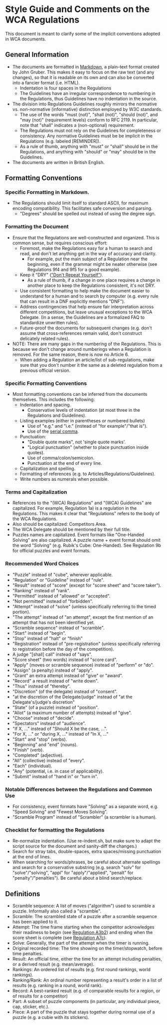 # Style Guide and Comments on the WCA Regulations

This document is meant to clarify some of the implicit conventions adopted in WCA documents.

## General Information

- The documents are formatted in [Markdown](http://daringfireball.net/projects/markdown/), a plain-text format created by John Gruber. This makes it easy to focus on the raw text (and any changes), so that it is readable on its own and can also be converted into a fancier format (i.e. HTML).
  - Indentation is four spaces in the Regulations
  - The Guidelines have an irregular correspondence to numbering in the Regulations, thus Guidelines have no indentation in the source.
- The division into Regulations Guidelines roughly mirrors the normative vs. non-normative (informative) distinction employed by W3C standards.
  - The use of the words "must (not)", "shall (not)", "should (not)", and "may (not)" (requirement levels) conform to RFC 2119. In particular, note that "shall" indicates a (non-optional) requirement.
  - The Regulations must not rely on the Guidelines for completeness or consistency. Any normative Guidelines must be be implicit in the Regulations (e.g. labeled [REMINDER]).
  - As a rule of thumb, anything with "must" or "shall" should be in the Regulations, and anything with "should" or "may" should be in the Guidelines.
- The documents are written in British English.


## Formatting Conventions

### Specific Formatting in Markdown.

- The Regulations should limit itself to standard ASCII, for maximum encoding compatibility. This facilitates safe conversion and parsing.
    - "Degrees" should be spelled out instead of using the degree sign.

### Formatting the Document

- Ensure that the Regulations are well-constructed and organized. This is common sense, but requires conscious effort:
  - Foremost, make the Regulations easy for a human to search and read, and don't let anything get in the way of accuracy and clarity.
    - For example, put the main subject of a Regulation near the beginning, even if the grammar might be neater otherwise (see Regulations 9f4 and 9f5 for a good example).
  - Keep it "DRY" (["Don't Repeat Yourself"](https://en.wikipedia.org/wiki/Don%27t_repeat_yourself)).
    - As a rule of thumb, if a change in one place requires a change in another place to keep the Regulations consistent, it's not DRY.
  - Use consistent formatting to help make the document easier to understand for a human and to search by computer (e.g. every rule that can result in a DNF explicitly mentions "DNF").
  - Address contingencies that help ensure fair interpretation across different competitions, but leave unusual exceptions to the WCA Delegate. (In a sense, the Guidelines are a formalized FAQ to standardize unwritten rules).
  - Future-proof the documents for subsequent changes (e.g. don't assume that cross-references remain valid, don't construct delicately related rules).
- NOTE: There are many gaps in the numbering of the Regulations. This is because we don't change around numberings when a Regulation is removed. For the same reason, there is now no Article 6.
  - When adding a Regulation an article/list of sub-regulations, make sure that you don't number it the same as a deleted regulation from a previous official version.

### Specific Formatting Conventions

- Most formatting conventions can be inferred from the documents themselves. This includes the following:
  - Indentation and spacing.
    - Conservative levels of indentation (at most three in the Regulations and Guidelines).
  - Listing examples (either in parentheses or numbered bullets)
    - Use of "e.g." and "i.e." (instead of "for example"/"that is").
    - Use of the [serial comma](https://en.wikipedia.org/wiki/Serial_comma).
  - Punctuation:
    - "Double quote marks", not 'single quote marks'.
    - "Logical punctuation" (whether to place punctuation inside quotes).
    - Use of comma/colon/semicolon.
    - Punctuation at the end of every line.
  - Capitalization and spelling.
  - Formatting of references (e.g. to Articles/Regulations/Guidelines).
  - Write numbers as numerals when possible.


### Terms and Capitalization

- References to the "(WCA) Regulations" and "(WCA) Guidelines" are capitalized. For example, Regulation 1a) is a regulation in the Regulations. This makes it clear that "Regulations" refers to the body of the WCA Regulations.
- Also should be capitalized: Competitors Area.
- The WCA Delegate should be mentioned by their full title.
- Puzzles names are capitalized. Event formats like "One-Handed Solving" are also capitalized. A puzzle name + event format should omit the word "Solving" (e.g. Rubik's Cube: One-Handed). See Regulation 9b for official puzzles and event formats.

### Recommended Word Choices

- "Puzzle" instead of "cube", wherever applicable.
- "Regulation" or "Guideline" instead of "rule".
- "Result" instead of "score" (except for "score sheet" and "score taker").
- "Ranking" instead of "rank".
- "Permitted" instead of "allowed" or "accepted".
- "Not permitted" instead of "forbidden".
- "Attempt" instead of "solve" (unless specifically referring to the timed portion).
- "The attempt" instead of "an attempt", except the first mention of an attempt that has not been identified yet.
- "Scramble sequence" instead of "scramble".
- "Start" instead of "begin".
- "Stop" instead of "halt" or "finish"
- "Registration" instead of "pre-registration" (unless specifically referring to registration before the day of the competition).
- A judge "[shall] call" instead of "says".
- "Score sheet" (two words) instead of "score card".
- "Apply" (moves or scramble sequence) instead of "perform" or "do".
- "Assign" (a penalty) instead of "apply".
- "Grant" an extra attempt instead of "give" or "award".
- "Record" a result instead of "write down".
- "Thus" instead of "thereby".
- "Discretion" (of the delegate) instead of "consent".
- "at the discretion of the Delegate/judge" instead of "at the Delegate's/judge's discretion"
- "State" (of a puzzle) instead of "position".
- "Allot" (a maximum number of attempts) instead of "give".
- "Choose" instead of "decide".
- "Spectators" instead of "audience".
- "If X, ..." instead of "Should X be the case, ...".
- "For X, ..." or "during X, ..." instead of "In X, ..."
- "Start" and "stop" (verbs).
- "Beginning" and "end" (nouns).
- "Finish" (verb).
- "Completed" (adjective).
- "All" (collective) instead of "every".
- "Each" (individual).
- "Any" (potential, i.e. in case of applicability).
- "Submit" instead of "hand in" or "turn in".

### Notable Differences between the Regulations and Common Use

- For consistency, event formats have "Solving" as a separate word, e.g. "Speed Solving" and "Fewest Moves Solving".
- "Scramble Program" instead of "Scrambler" (a scrambler is a human).

### Checklist for formatting the Regulations

- Re-normalize indentation. (Use re-indent.sh, but make sure to adapt the script source for the document and sanity-diff the changes.)
- Search for stray tabs, double-spaces, extra spaces/missing punctuation at the end of lines.
- When searching for words/phrases, be careful about alternate spellings and search for a conservative substring (e.g. search "solv" for "solve"/"solving", "appl" for "apply"/"applied", "penalt" for "penalty"/"penalties"). Be careful about a blind search/replace.


## Definitions

- Scramble sequence: A list of moves ("algorithm") used to scramble a puzzle. Informally also called a "scramble".
- Scramble: The scrambled state of a puzzle after a scramble sequence has been applied to it.
- Attempt: The time frame starting when the competitor acknowledges their readiness to begin (see [Regulation A3b2](https://www.worldcubeassociation.org/regulations/#A3b2)) and ending when the score sheet is complete (see [Regulation A7c](https://www.worldcubeassociation.org/regulations/#A7c)).
- Solve: Generally, the part of the attempt when the timer is running.
- Original recorded time: The time showing on the timer/stopwatch, before time penalties.
- Result: An official time, either the time for an attempt including penalties, or a derived result (e.g. mean/average).
- Rankings: An ordered list of results (e.g. first round rankings, world rankings).
- Ranking/Rank: An ordinal number representing a result's order in a list of results (e.g. ranking in a round, world rank).
- Record: A best-ranked result (e.g. of comparable results for a region, or of results for a competitor)
- Part: A subset of puzzle components (in particular, any individual piece, cap, sticker, etc.).
- Piece: A part of the puzzle that stays together during normal use of a puzzle (e.g. a cubie with its stickers).
